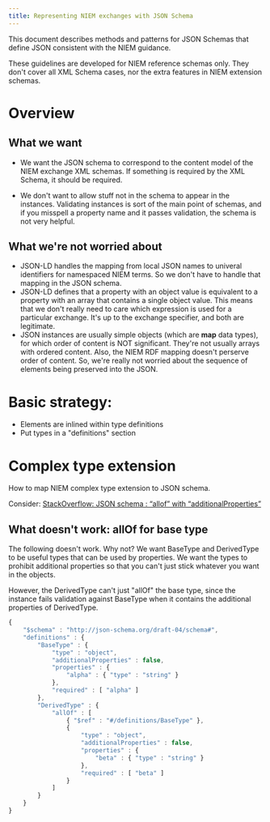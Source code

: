 ```yaml
---
title: Representing NIEM exchanges with JSON Schema
---
```


This document describes methods and patterns for JSON Schemas that define JSON
consistent with the NIEM guidance.

These guidelines are developed for NIEM reference schemas only. They don't cover all
XML Schema cases, nor the extra features in NIEM extension schemas.

# Overview

## What we want

* We want the JSON schema to correspond to the content model of the NIEM
exchange XML schemas. If something is required by the XML Schema, it should be
required.

* We don't want to allow stuff not in the schema to appear in the
  instances. Validating instances is sort of the main point of schemas, and if
  you misspell a property name and it passes validation, the schema is not very
  helpful.

## What we're not worried about

* JSON-LD handles the mapping from local JSON names to univeral identifiers for
  namespaced NIEM terms. So we don't have to handle that mapping in the JSON
  schema.
* JSON-LD defines that a property with an object value is equivalent to a
  property with an array that contains a single object value. This means that we
  don't really need to care which expression is used for a particular
  exchange. It's up to the exchange specifier, and both are legitimate.
* JSON instances are usually simple objects (which are **map** data types), for
  which order of content is NOT significant. They're not usually arrays with
  ordered content. Also, the NIEM RDF mapping doesn't perserve order of
  content. So, we're really not worried about the sequence of elements being
  preserved into the JSON. 

# Basic strategy:

* Elements are inlined within type definitions
* Put types in a "definitions" section

# Complex type extension

How to map NIEM complex type extension to JSON schema.

Consider: [StackOverflow: JSON schema : “allof” with “additionalProperties”](http://stackoverflow.com/questions/22689900/json-schema-allof-with-additionalproperties)

## What doesn't work: allOf for base type

The following doesn't work. Why not? We want BaseType and DerivedType to be
useful types that can be used by properties. We want the types to prohibit
additional properties so that you can't just stick whatever you want in the
objects. 

However, the DerivedType can't just "allOf" the base type, since the instance
fails validation against BaseType when it contains the additional properties of
DerivedType.

```javascript
{
    "$schema" : "http://json-schema.org/draft-04/schema#",
    "definitions" : {
        "BaseType" : {
            "type" : "object",
            "additionalProperties" : false,
            "properties" : {
                "alpha" : { "type" : "string" }
            },
            "required" : [ "alpha" ]
        },
        "DerivedType" : {
            "allOf" : [
                { "$ref" : "#/definitions/BaseType" },
                {
                    "type" : "object",
                    "additionalProperties" : false,
                    "properties" : {
                        "beta" : { "type" : "string" }
                    },
                    "required" : [ "beta" ]
                }
            ]
        }
    }
}
```

